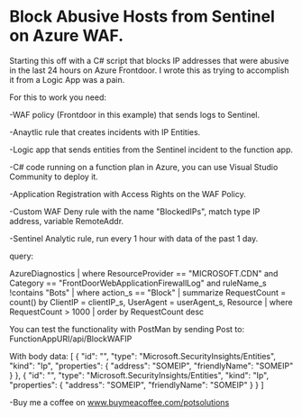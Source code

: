 # Block Abusive Hosts from Sentinel on Azure WAF.


Starting this off with a C# script that blocks IP addresses that were abusive in the last 24 hours on Azure Frontdoor. I wrote this as trying to accomplish it from a Logic App was a pain.

For this to work you need:

-WAF policy (Frontdoor in this example) that sends logs to Sentinel.

-Anaytlic rule that creates incidents with IP Entities.

-Logic app that sends entities from the Sentinel incident to the function app.

-C# code running on a function plan in Azure, you can use Visual Studio Community to deploy it.

-Application Registration with Access Rights on the WAF Policy.

-Custom WAF Deny rule with the name "BlockedIPs", match type IP address, variable RemoteAddr.

-Sentinel Analytic rule, run every 1 hour with data of the past 1 day.

query:


AzureDiagnostics
| where ResourceProvider == "MICROSOFT.CDN"
    and Category == "FrontDoorWebApplicationFirewallLog"
    and ruleName_s !contains "Bots"
| where action_s == "Block"
| summarize RequestCount = count() by ClientIP = clientIP_s, UserAgent = userAgent_s, Resource
| where RequestCount > 1000
| order by RequestCount desc


You can test the functionality with PostMan by sending Post to: FunctionAppURI/api/BlockWAFIP

With body data:
[
  {
    "id": "",
    "type": "Microsoft.SecurityInsights/Entities",
    "kind": "Ip",
    "properties": {
      "address": "SOMEIP",
      "friendlyName": "SOMEIP"
    }
  },
  {
    "id": "",
    "type": "Microsoft.SecurityInsights/Entities",
    "kind": "Ip",
    "properties": {
      "address": "SOMEIP",
      "friendlyName": "SOMEIP"
    }
  }
]

-Buy me a coffee on www.buymeacoffee.com/potsolutions
